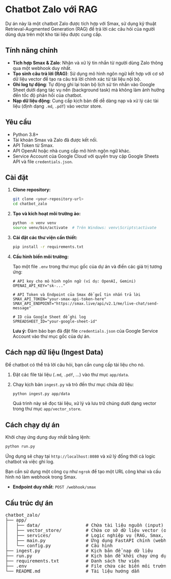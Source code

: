 # Chatbot Zalo với RAG

Dự án này là một chatbot Zalo được tích hợp với Smax, sử dụng kỹ thuật Retrieval-Augmented Generation (RAG) để trả lời các câu hỏi của người dùng dựa trên một kho tài liệu được cung cấp.

## Tính năng chính

-   **Tích hợp Smax & Zalo**: Nhận và xử lý tin nhắn từ người dùng Zalo thông qua một webhook duy nhất.
-   **Tạo sinh câu trả lời (RAG)**: Sử dụng mô hình ngôn ngữ kết hợp với cơ sở dữ liệu vector để tạo ra câu trả lời chính xác từ tài liệu nội bộ.
-   **Ghi log tự động**: Tự động ghi lại toàn bộ lịch sử tin nhắn vào Google Sheet dưới dạng tác vụ nền (background task) mà không làm ảnh hưởng đến tốc độ phản hồi của chatbot.
-   **Nạp dữ liệu động**: Cung cấp kịch bản để dễ dàng nạp và xử lý các tài liệu (định dạng `.md`, `.pdf`) vào vector store.

## Yêu cầu

-   Python 3.8+
-   Tài khoản Smax và Zalo đã được kết nối.
-   API Token từ Smax.
-   API OpenAI hoặc nhà cung cấp mô hình ngôn ngữ khác.
-   Service Account của Google Cloud với quyền truy cập Google Sheets API và file `credentials.json`.

## Cài đặt

1.  **Clone repository:**
    ```bash
    git clone <your-repository-url>
    cd chatbot_zalo
    ```

2.  **Tạo và kích hoạt môi trường ảo:**
    ```bash
    python -m venv venv
    source venv/bin/activate  # Trên Windows: venv\Scripts\activate
    ```

3.  **Cài đặt các thư viện cần thiết:**
    ```bash
    pip install -r requirements.txt
    ```

4.  **Cấu hình biến môi trường:**

    Tạo một file `.env` trong thư mục gốc của dự án và điền các giá trị tương ứng:

    ```env
    # API key cho mô hình ngôn ngữ (ví dụ: OpenAI, Gemini)
    OPENAI_API_KEY="sk-..."

    # API Token và Endpoint của Smax để gửi tin nhắn trả lời
    SMAX_API_TOKEN="your-smax-api-token-here"
    SMAX_API_ENDPOINT="https://smax.live/api/v2.1/me/live-chat/send-message"

    # ID của Google Sheet để ghi log
    SPREADSHEET_ID="your-google-sheet-id"
    ```
    **Lưu ý:** Đảm bảo bạn đã đặt file `credentials.json` của Google Service Account vào thư mục gốc của dự án.

## Cách nạp dữ liệu (Ingest Data)

Để chatbot có thể trả lời câu hỏi, bạn cần cung cấp tài liệu cho nó.

1.  Đặt các file tài liệu (`.md`, `.pdf`, ...) vào thư mục `app/data`.

2.  Chạy kịch bản `ingest.py` và trỏ đến thư mục chứa dữ liệu:
    ```bash
    python ingest.py app/data
    ```
    Quá trình này sẽ đọc tài liệu, xử lý và lưu trữ chúng dưới dạng vector trong thư mục `app/vector_store`.

## Cách chạy dự án

Khởi chạy ứng dụng duy nhất bằng lệnh:
```bash
python run.py
```
Ứng dụng sẽ chạy tại `http://localhost:8080` và xử lý đồng thời cả logic chatbot và việc ghi log.

Bạn cần sử dụng một công cụ như `ngrok` để tạo một URL công khai và cấu hình nó làm webhook trong Smax.

-   **Endpoint duy nhất**: `POST /webhook/smax`

## Cấu trúc dự án

<pre>
chatbot_zalo/
├── app/
│   ├── data/                 # Chứa tài liệu nguồn (input)
│   ├── vector_store/         # Chứa cơ sở dữ liệu vector (output)
│   ├── services/             # Logic nghiệp vụ (RAG, Smax, OpenAI, Google Sheets)
│   ├── main.py               # Ứng dụng FastAPI chính (webhook, chatbot, logging)
│   └── config.py             # Cấu hình
├── ingest.py                 # Kịch bản để nạp dữ liệu
├── run.py                    # Kịch bản để khởi chạy ứng dụng
├── requirements.txt          # Danh sách thư viện
├── .env                      # File chứa các biến môi trường (cần tự tạo)
└── README.md                 # Tài liệu hướng dẫn
</pre> 